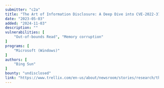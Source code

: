 ```yaml
---
submitter: "c2a"
title: "The Art of Information Disclosure: A Deep Dive into CVE-2022-37985, a Unique Information Disclosure Vulnerability in Windows Graphics Component"
date: "2023-05-03"
added: "2024-11-03"
description: ""
vulnerabilities: [
    "Out-of-bounds Read", "Memory corruption"
]
programs: [
    "Microsoft (Windows)"
]
authors: [
    "Bing Sun"
]
bounty: "undisclosed"
link: "https://www.trellix.com/en-us/about/newsroom/stories/research/the-art-of-information-disclosure.html"
---
```




